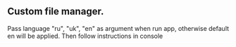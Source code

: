 ## Custom file manager.
Pass language "ru", "uk", "en" as argument when run app, otherwise default en will be applied.
Then follow instructions in console